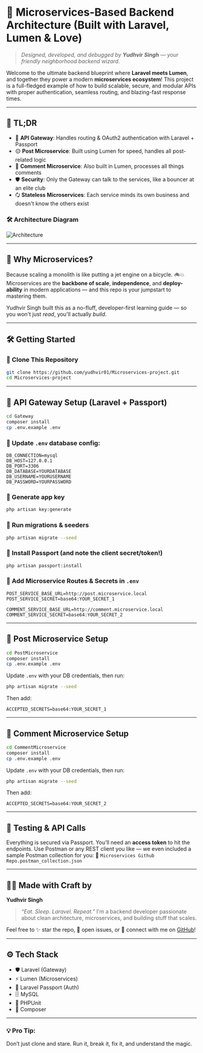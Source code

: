 # 🚀 Microservices-Based Backend Architecture (Built with Laravel, Lumen & Love)

> *Designed, developed, and debugged by **Yudhvir Singh** — your friendly neighborhood backend wizard.*

Welcome to the ultimate backend blueprint where **Laravel meets Lumen**, and together they power a modern **microservices ecosystem**! This project is a full-fledged example of how to build scalable, secure, and modular APIs with proper authentication, seamless routing, and blazing-fast response times.

---

## 🧠 TL;DR

* 🏁 **API Gateway**: Handles routing & OAuth2 authentication with Laravel + Passport
* 🟡 **Post Microservice**: Built using Lumen for speed, handles all post-related logic
* 💬 **Comment Microservice**: Also built in Lumen, processes all things comments
* 🛡️ **Security**: Only the Gateway can talk to the services, like a bouncer at an elite club
* 🗘️ **Stateless Microservices**: Each service minds its own business and doesn't know the others exist

### 🛠️ Architecture Diagram

![Architecture](https://yourimageshare.com/ib/8aJdc5bSnb.png)

---

## 🎯 Why Microservices?

Because scaling a monolith is like putting a jet engine on a bicycle. 🚲💥
Microservices are the **backbone of scale**, **independence**, and **deploy-ability** in modern applications — and this repo is your jumpstart to mastering them.

Yudhvir Singh built this as a no-fluff, developer-first learning guide — so you won't just *read*, you'll actually *build*.

---

## 🛠️ Getting Started

### 📅 Clone This Repository

```bash
git clone https://github.com/yudhvir01/Microservices-project.git
cd Microservices-project
```

---

## 🚪 API Gateway Setup (Laravel + Passport)

```bash
cd Gateway
composer install
cp .env.example .env
```

### 🔧 Update `.env` database config:

```
DB_CONNECTION=mysql
DB_HOST=127.0.0.1
DB_PORT=3306
DB_DATABASE=YOURDATABASE
DB_USERNAME=YOURUSERNAME
DB_PASSWORD=YOURPASSWORD
```

### 🔑 Generate app key

```bash
php artisan key:generate
```

### 🧦 Run migrations & seeders

```bash
php artisan migrate --seed
```

### 🔐 Install Passport (and note the client secret/token!)

```bash
php artisan passport:install
```

### 🔌 Add Microservice Routes & Secrets in `.env`

```env
POST_SERVICE_BASE_URL=http://post.microservice.local
POST_SERVICE_SECRET=base64:YOUR_SECRET_1

COMMENT_SERVICE_BASE_URL=http://comment.microservice.local
COMMENT_SERVICE_SECRET=base64:YOUR_SECRET_2
```

---

## 📝 Post Microservice Setup

```bash
cd PostMicroservice
composer install
cp .env.example .env
```

Update `.env` with your DB credentials, then run:

```bash
php artisan migrate --seed
```

Then add:

```env
ACCEPTED_SECRETS=base64:YOUR_SECRET_1
```

---

## 💬 Comment Microservice Setup

```bash
cd CommentMicroservice
composer install
cp .env.example .env
```

Update `.env` with your DB credentials, then run:

```bash
php artisan migrate --seed
```

Then add:

```env
ACCEPTED_SECRETS=base64:YOUR_SECRET_2
```

---

## 🧪 Testing & API Calls

Everything is secured via Passport. You’ll need an **access token** to hit the endpoints.
Use Postman or any REST client you like — we even included a sample Postman collection for you:
📁 `Microservices Github Repo.postman_collection.json`

---

## 🧙‍♂️ Made with Craft by

**Yudhvir Singh**

> *“Eat. Sleep. Laravel. Repeat.”*
> I'm a backend developer passionate about clean architecture, microservices, and building stuff that scales.

Feel free to ✨ star the repo, 🐛 open issues, or 💬 connect with me on [GitHub](https://github.com/yudhvir01)!

---

## ⚙️ Tech Stack

* 🛡️ Laravel (Gateway)
* ⚡ Lumen (Microservices)
* 🔐 Laravel Passport (Auth)
* 🗄️ MySQL
* 🧪 PHPUnit
* 🐐 Composer

---

### 💡 Pro Tip:

Don’t just clone and stare. Run it, break it, fix it, and understand the magic.
